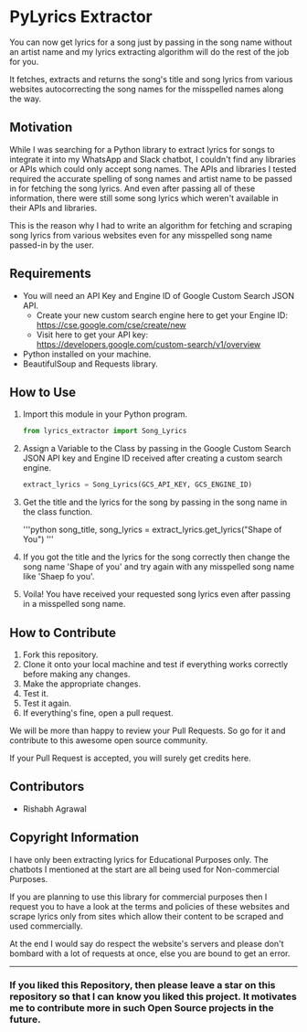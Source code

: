 # PyLyrics Extractor

You can now get lyrics for a song just by passing in the song name without an artist name and my lyrics extracting algorithm will do the rest of the job for you.

It fetches, extracts and returns the song's title and song lyrics from various websites autocorrecting the song names for the misspelled names along the way.  

## Motivation

While I was searching for a Python library to extract lyrics for songs to integrate it into my WhatsApp and Slack chatbot, I couldn't find any libraries or APIs which could only accept song names. The APIs and libraries I tested required the accurate spelling of song names and artist name to be passed in for fetching the song lyrics. And even after passing all of these information, there were still some song lyrics which weren't available in their APIs and libraries. 

This is the reason why I had to write an algorithm for fetching and scraping song lyrics from various websites even for any misspelled song name passed-in by the user.

## Requirements

* You will need an API Key and Engine ID of Google Custom Search JSON API.
  * Create your new custom search engine here to get your Engine ID: https://cse.google.com/cse/create/new
  * Visit here to get your API key: https://developers.google.com/custom-search/v1/overview
* Python installed on your machine.
* BeautifulSoup and Requests library.

## How to Use

1. Import this module in your Python program.

    ```python
    from lyrics_extractor import Song_Lyrics
    ```

2. Assign a Variable to the Class by passing in the Google Custom Search JSON API key and Engine ID received after creating a custom search engine.

    ```python
    extract_lyrics = Song_Lyrics(GCS_API_KEY, GCS_ENGINE_ID)
    ```

3. Get the title and the lyrics for the song by passing in the song name in the class function.

    '''python 
    song_title, song_lyrics = extract_lyrics.get_lyrics("Shape of You")
    '''

4. If you got the title and the lyrics for the song correctly then change the song name 'Shape of you' and try again with any misspelled song name like 'Shaep fo you'.

5. Voila! You have received your requested song lyrics even after passing in a misspelled song name.

## How to Contribute

1. Fork this repository.
2. Clone it onto your local machine and test if everything works correctly before making any changes.
3. Make the appropriate changes.
4. Test it.
5. Test it again.
6. If everything's fine, open a pull request.

We will be more than happy to review your Pull Requests. So go for it and contribute to this awesome open source community.

If your Pull Request is accepted, you will surely get credits here.

## Contributors

* Rishabh Agrawal

## Copyright Information

I have only been extracting lyrics for Educational Purposes only. The chatbots I mentioned at the start are all being used for Non-commercial Purposes.

If you are planning to use this library for commercial purposes then I request you to have a look at the terms and policies of these websites and scrape lyrics only from sites which allow their content to be scraped and used commercially.

At the end I would say do respect the website's servers and please don't bombard with a lot of requests at once, else you are bound to get an error.

___

### If you liked this Repository, then please leave a star on this repository so that I can know you liked this project. It motivates me to contribute more in such Open Source projects in the future.